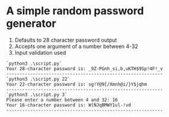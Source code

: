 # A simple random password generator
1. Defaults to 28 character password output
2. Accepts one argument of a number between 4-32
3. Input validation used

```python3
`python3 .\script.py`
Your 28-character password is: _9Z-PGnh_si,b,uKTH$9Sp!4F!_v
-----------------------------------------------------------
`python3 .\script.py 22`
Your 22-character password is: sg!Y@9[/Xmnh@i/}Y$jqhm
-----------------------------------------------------------
`python3 .\script.py 3`
Please enter a number between 4 and 32: 16
Your 16-character password is: W(NJqBMWY1ul-!vd
-----------------------------------------------------------
```
